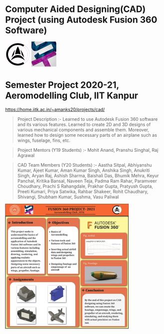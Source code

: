 # Computer Aided Designing(CAD) Project (using Autodesk Fusion 360 Software)

<code><img height="80" src = "assets/images/aeroclub.png"></code> <code><img height="80" src = "assets/images/snt.jpg"></code>
# Semester Project 2020-21,   Aeromodelling Club, IIT Kanpur
<https://home.iitk.ac.in/~amanks20/projects/cad/>

>Project Description :-
Learned to use Autodesk Fusion 360 software and its various features. Learned to create 2D and 3D designs of various mechanical components and assemble them. Moreover, learned how to design some necessary parts of an airplane such as wings, fuselage, fins, etc.

>Project Mentors (Y19 Students) :-
Mohit Anand,
Pranshu Singhal,
Raj Agrawal

>CAD Team Members (Y20 Students) :-
Aastha Sitpal,
Abhiyanshu Kumar,
Ajeet Kumar,
Aman Kumar Singh,
Anshika Singh,
Anukriti Singh,
Aryan Raj,
Ashish Sharma,
Baishali Das,
Bhumik Mehra,
Keyur Panchal,
Kritika Bansal,
Naveen Teja,
Padma Ram Rahar,
Paramveer Choudhary,
Prachi S Rahangdale,
Prakhar Gupta,
Pratyush Gupta,
Preeti Kumari,
Priya Satwika,
Rahbar Shakeer,
Rohit Chaudhary,
Shivangi,
Shubham Kumar,
Sushma,
Vasu Paliwal

<code><img height="400" src = "assets/images/cad-poster.jpg"></code>

